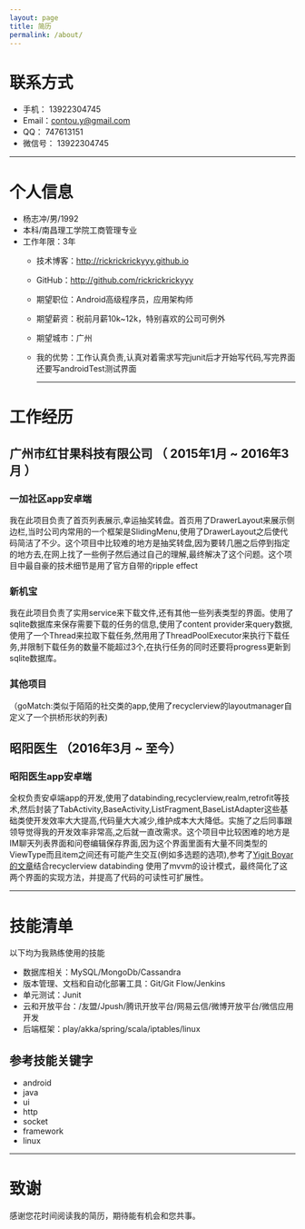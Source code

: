 ```yaml
---
layout: page
title: 简历
permalink: /about/
---
```


# 联系方式

- 手机： 13922304745 
- Email：contou.y@gmail.com
- QQ：   747613151
- 微信号： 13922304745

---

# 个人信息

 - 杨志冲/男/1992
  - 本科/南昌理工学院工商管理专业
   - 工作年限：3年
     - 技术博客：http://rickrickrickyyy.github.io
     - GitHub：http://github.com/rickrickrickyyy
     - 期望职位：Android高级程序员，应用架构师
     - 期望薪资：税前月薪10k~12k，特别喜欢的公司可例外
     - 期望城市：广州
     - 我的优势：工作认真负责,认真对着需求写完junit后才开始写代码,写完界面还要写androidTest测试界面

         ---

# 工作经历

## 广州市红甘果科技有限公司 （ 2015年1月 ~ 2016年3月 ）

### 一加社区app安卓端
我在此项目负责了首页列表展示,幸运抽奖转盘。首页用了DrawerLayout来展示侧边栏,当时公司内常用的一个框架是SlidingMenu,使用了DrawerLayout之后使代码简洁了不少。这个项目中比较难的地方是抽奖转盘,因为要转几圈之后停到指定的地方去,在网上找了一些例子然后通过自己的理解,最终解决了这个问题。这个项目中最自豪的技术细节是用了官方自带的ripple effect    



### 新机宝
我在此项目负责了实用service来下载文件,还有其他一些列表类型的界面。使用了sqlite数据库来保存需要下载的任务的信息,使用了content provider来query数据,使用了一个Thread来拉取下载任务,然用用了ThreadPoolExecutor来执行下载任务,并限制下载任务的数量不能超过3个,在执行任务的同时还要将progress更新到sqlite数据库。


### 其他项目

（goMatch:类似于陌陌的社交类的app,使用了recyclerview的layoutmanager自定义了一个拱桥形状的列表) 

 
## 昭阳医生 （2016年3月 ~ 至今）

### 昭阳医生app安卓端
全权负责安卓端app的开发,使用了databinding,recyclerview,realm,retrofit等技术,然后封装了TabActivity,BaseActivity,ListFragment,BaseListAdapter这些基础类使开发效率大大提高,代码量大大减少,维护成本大大降低。实施了之后同事跟领导觉得我的开发效率非常高,之后就一直改需求。这个项目中比较困难的地方是IM聊天列表界面和问卷编辑保存界面,因为这个界面里面有大量不同类型的ViewType而且item之间还有可能产生交互(例如多选题的选项),参考了[Yigit Boyar的文章](https://realm.io/news/data-binding-android-boyar-mount/)结合recyclerview databinding 使用了mvvm的设计模式，最终简化了这两个界面的实现方法，并提高了代码的可读性可扩展性。

---

# 技能清单

以下均为我熟练使用的技能

- 数据库相关：MySQL/MongoDb/Cassandra
- 版本管理、文档和自动化部署工具：Git/Git Flow/Jenkins
- 单元测试：Junit
- 云和开放平台：/友盟/Jpush/腾讯开放平台/网易云信/微博开放平台/微信应用开发
- 后端框架：play/akka/spring/scala/iptables/linux

## 参考技能关键字

- android
- java
- ui
- http
- socket
- framework
- linux

---

# 致谢
感谢您花时间阅读我的简历，期待能有机会和您共事。
